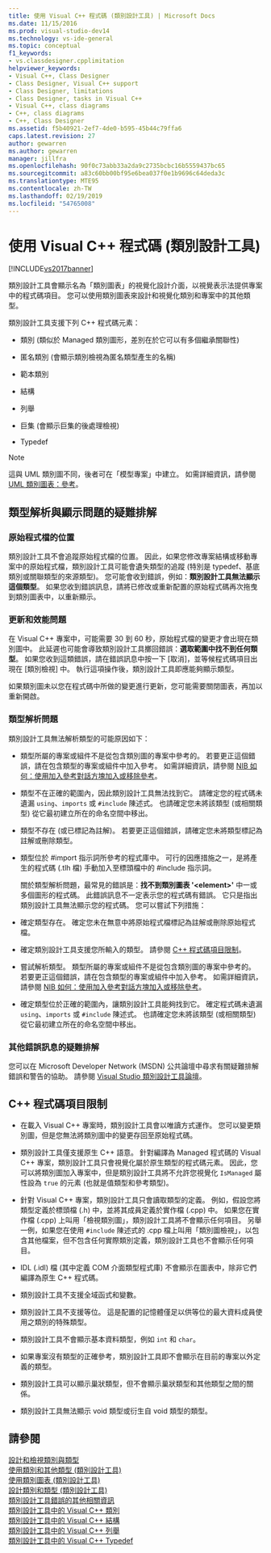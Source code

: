 ```yaml
---
title: 使用 Visual C++ 程式碼 (類別設計工具) | Microsoft Docs
ms.date: 11/15/2016
ms.prod: visual-studio-dev14
ms.technology: vs-ide-general
ms.topic: conceptual
f1_keywords:
- vs.classdesigner.cpplimitation
helpviewer_keywords:
- Visual C++, Class Designer
- Class Designer, Visual C++ support
- Class Designer, limitations
- Class Designer, tasks in Visual C++
- Visual C++, class diagrams
- C++, class diagrams
- C++, Class Designer
ms.assetid: f5b40921-2ef7-4de0-b595-45b44c79ffa6
caps.latest.revision: 27
author: gewarren
ms.author: gewarren
manager: jillfra
ms.openlocfilehash: 90f0c73abb33a2da9c2735bcbc16b5559437bc65
ms.sourcegitcommit: a83c60bb00bf95e6bea037f0e1b9696c64deda3c
ms.translationtype: MTE95
ms.contentlocale: zh-TW
ms.lasthandoff: 02/19/2019
ms.locfileid: "54765008"
---
```

# <a name="working-with-visual-c-code-class-designer"></a>使用 Visual C++ 程式碼 (類別設計工具)
[!INCLUDE[vs2017banner](../includes/vs2017banner.md)]

類別設計工具會顯示名為「類別圖表」的視覺化設計介面，以視覺表示法提供專案中的程式碼項目。 您可以使用類別圖表來設計和視覺化類別和專案中的其他類型。  
  
 類別設計工具支援下列 C++ 程式碼元素：  
  
-   類別 (類似於 Managed 類別圖形，差別在於它可以有多個繼承關聯性)  
  
-   匿名類別 (會顯示類別檢視為匿名類型產生的名稱)  
  
-   範本類別  
  
-   結構  
  
-   列舉  
  
-   巨集 (會顯示巨集的後處理檢視)  
  
-   Typedef  
  
> [!NOTE]
>  這與 UML 類別圖不同，後者可在「模型專案」中建立。 如需詳細資訊，請參閱 [UML 類別圖表：參考](../modeling/uml-class-diagrams-reference.md)。  
  
## <a name="troubleshooting-type-resolution-and-display-issues"></a>類型解析與顯示問題的疑難排解  
  
### <a name="location-of-source-files"></a>原始程式檔的位置  
 類別設計工具不會追蹤原始程式檔的位置。 因此，如果您修改專案結構或移動專案中的原始程式檔，類別設計工具可能會遺失類型的追蹤 (特別是 typedef、基底類別或關聯類型的來源類型)。 您可能會收到錯誤，例如：**類別設計工具無法顯示這個類型**。 如果您收到錯誤訊息，請將已修改或重新配置的原始程式碼再次拖曳到類別圖表中，以重新顯示。  
  
### <a name="update-and-performance-issues"></a>更新和效能問題  
 在 Visual C++ 專案中，可能需要 30 到 60 秒，原始程式檔的變更才會出現在類別圖中。 此延遲也可能會導致類別設計工具擲回錯誤：**選取範圍中找不到任何類型**。 如果您收到這類錯誤，請在錯誤訊息中按一下 [取消]，並等候程式碼項目出現在 [類別檢視] 中。 執行這項操作後，類別設計工具即應能夠顯示類型。  
  
 如果類別圖未以您在程式碼中所做的變更進行更新，您可能需要關閉圖表，再加以重新開啟。  
  
### <a name="type-resolution-issues"></a>類型解析問題  
 類別設計工具無法解析類型的可能原因如下：  
  
- 類型所屬的專案或組件不是從包含類別圖的專案中參考的。 若要更正這個錯誤，請在包含類型的專案或組件中加入參考。 如需詳細資訊，請參閱 [NIB 如何：使用加入參考對話方塊加入或移除參考](http://msdn.microsoft.com/3bd75d61-f00c-47c0-86a2-dd1f20e231c9)。  
  
- 類型不在正確的範圍內，因此類別設計工具無法找到它。 請確定您的程式碼未遺漏 `using`、`imports` 或 `#include` 陳述式。 也請確定您未將該類型 (或相關類型) 從它最初建立所在的命名空間中移出。  
  
- 類型不存在 (或已標記為註解)。 若要更正這個錯誤，請確定您未將類型標記為註解或刪除類型。  
  
- 類型位於 #import 指示詞所參考的程式庫中。 可行的因應措施之一，是將產生的程式碼 (.tlh 檔) 手動加入至標頭檔中的 #include 指示詞。  
  
  關於類型解析問題，最常見的錯誤是：**找不到類別圖表 '\<element>'** 中一或多個圖形的程式碼。 此錯誤訊息不一定表示您的程式碼有錯誤。 它只是指出類別設計工具無法顯示您的程式碼。 您可以嘗試下列措施：  
  
- 確定類型存在。 確定您未在無意中將原始程式檔標記為註解或刪除原始程式檔。  
  
- 確定類別設計工具支援您所輸入的類型。 請參閱 [C++ 程式碼項目限制](#limitations)。  
  
- 嘗試解析類型。 類型所屬的專案或組件不是從包含類別圖的專案中參考的。 若要更正這個錯誤，請在包含類型的專案或組件中加入參考。 如需詳細資訊，請參閱 [NIB 如何：使用加入參考對話方塊加入或移除參考](http://msdn.microsoft.com/3bd75d61-f00c-47c0-86a2-dd1f20e231c9)。  
  
- 確定類型位於正確的範圍內，讓類別設計工具能夠找到它。 確定程式碼未遺漏 `using`、`imports` 或 `#include` 陳述式。 也請確定您未將該類型 (或相關類型) 從它最初建立所在的命名空間中移出。  
  
### <a name="troubleshooting-other-error-messages"></a>其他錯誤訊息的疑難排解  
 您可以在 Microsoft Developer Network (MSDN) 公共論壇中尋求有關疑難排解錯誤和警告的協助。 請參閱 [Visual Studio 類別設計工具論壇](http://go.microsoft.com/fwlink/?linkid=160754)。  
  
##  <a name="limitations"></a> C++ 程式碼項目限制  
  
-   在載入 Visual C++ 專案時，類別設計工具會以唯讀方式運作。 您可以變更類別圖，但是您無法將類別圖中的變更存回至原始程式碼。  
  
-   類別設計工具僅支援原生 C++ 語意。 針對編譯為 Managed 程式碼的 Visual C++ 專案，類別設計工具只會視覺化屬於原生類型的程式碼元素。 因此，您可以將類別圖加入專案中，但是類別設計工具將不允許您視覺化 `IsManaged` 屬性設為 `true` 的元素 (也就是值類型和參考類型)。  
  
-   針對 Visual C++ 專案，類別設計工具只會讀取類型的定義。 例如，假設您將類型定義於標頭檔 (.h) 中，並將其成員定義於實作檔 (.cpp) 中。 如果您在實作檔 (.cpp) 上叫用「檢視類別圖」，類別設計工具將不會顯示任何項目。 另舉一例，如果您在使用 `#include` 陳述式的 .cpp 檔上叫用「類別圖檢視」，以包含其他檔案，但不包含任何實際類別定義，類別設計工具也不會顯示任何項目。  
  
-   IDL (.idl) 檔 (其中定義 COM 介面類型程式庫) 不會顯示在圖表中，除非它們編譯為原生 C++ 程式碼。  
  
-   類別設計工具不支援全域函式和變數。  
  
-   類別設計工具不支援等位。 這是配置的記憶體僅足以供等位的最大資料成員使用之類別的特殊類型。  
  
-   類別設計工具不會顯示基本資料類型，例如 `int` 和 `char`。  
  
-   如果專案沒有類型的正確參考，類別設計工具即不會顯示在目前的專案以外定義的類型。  
  
-   類別設計工具可以顯示巢狀類型，但不會顯示巢狀類型和其他類型之間的關係。  
  
-   類別設計工具無法顯示 void 類型或衍生自 void 類型的類型。  
  
## <a name="see-also"></a>請參閱  
 [設計和檢視類別與類型](../ide/designing-and-viewing-classes-and-types.md)   
 [使用類別和其他類型 (類別設計工具)](../ide/working-with-classes-and-other-types-class-designer.md)   
 [使用類別圖表 (類別設計工具)](../ide/working-with-class-diagrams-class-designer.md)   
 [設計類別和類型 (類別設計工具)](../ide/designing-classes-and-types-class-designer.md)   
 [類別設計工具錯誤的其他相關資訊](../ide/additional-information-about-class-designer-errors.md)   
 [類別設計工具中的 Visual C++ 類別](../ide/visual-cpp-classes-in-class-designer.md)   
 [類別設計工具中的 Visual C++ 結構](../ide/visual-cpp-structures-in-class-designer.md)   
 [類別設計工具中的 Visual C++ 列舉](../ide/visual-cpp-enumerations-in-class-designer.md)   
 [類別設計工具中的 Visual C++ Typedef](../ide/visual-cpp-typedefs-in-class-designer.md)
